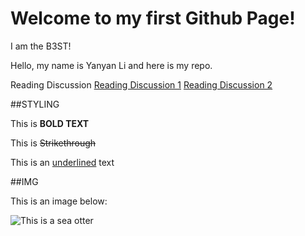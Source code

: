 # Welcome to my first Github Page!

I am the B3ST!

Hello, my name is Yanyan Li and here is my repo.

Reading Discussion 
[Reading Discussion 1](https://github.com/YanyanLi93/CSUEB_MM621_F25/blob/main/diary/entry1.md)
[Reading Discussion 2](https://github.com/YanyanLi93/CSUEB_MM621_F25/blob/main/diary/ReadingDiscussion2.md)

##STYLING

This is **BOLD TEXT**

This is ~~Strikethrough~~

This is an <ins>underlined</ins> text

##IMG

This is an image below:

![This is a sea otter](https://www.mmc.gov/wp-content/uploads/Sea-otter2004-by-Ryan-Wolt-MA-043219-21.jpg) 
